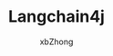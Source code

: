 ---
title: Langchain4j
description: 来不及学，等我补.....
author: xbZhong
isOriginal: true
article: false
category: backend
timeline: true
icon: simple-icons:langchain
---